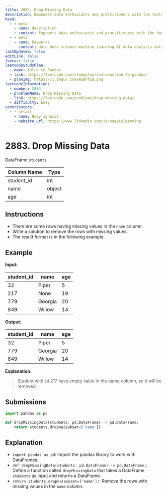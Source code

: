 ```yaml
---
title: 2883. Drop Missing Data
description: Empowers data enthusiasts and practitioners with the tools and knowledge to unlock the potential of data.
head:
  - - meta
    - name: description
    - content: Empowers data enthusiasts and practitioners with the tools and knowledge to unlock the potential of data.
  - - meta
    - name: keywords
      content: data data science machine learning AI data analysis data-driven data enthusiasts data practitioners
lastUpdated: false
editLink: false
footer: false
leetcodeStudyPlan:
  - name: Intro to Pandas
  - link: https://leetcode.com/studyplan/introduction-to-pandas/
  - planImg: https://i.imgur.com/WzBPfZB.png
leetcodeInformation:
  - number: 2883
  - problemName: Drop Missing Data
  - link: https://leetcode.com/problems/drop-missing-data/
  - difficulty: Easy
contributors:
  - - detail
    - name: Noey Ignacio
    - website_url: https://www.linkedin.com/in/noeyislearning
---
```


# 2883. Drop Missing Data

DataFrame `students`

<ScrollableTableContainer>

| Column Name | Type   |
| ----------- | ------ |
| student_id  | int    |
| name        | object |
| age         | int    |

</ScrollableTableContainer>

## Instructions

- There are some rows having missing values in the `name` column.
- Write a solution to remove the rows with missing values.
- The result format is in the following example.

## Example

**Input:**

<ScrollableTableContainer>

| student_id | name    | age |
| ---------- | ------- | --- |
| 32         | Piper   | 5   |
| 217        | None    | 19  |
| 779        | Georgia | 20  |
| 849        | Willow  | 14  |

</ScrollableTableContainer>

**Output:**

<ScrollableTableContainer>

| student_id | name    | age |
| ---------- | ------- | --- |
| 32         | Piper   | 5   |
| 779        | Georgia | 20  |
| 849        | Willow  | 14  |

</ScrollableTableContainer>

**Explanation:**

> Student with `id` 217 havs empty value in the name column, so it will be removed.

## Submissions

```python :line-numbers
import pandas as pd

def dropMissingData(students: pd.DataFrame) -> pd.DataFrame:
    return students.dropna(subset=['name'])
```

## Explanation

<CustomAccordion title="Python (Pandas)" submitted_by="@noeyislearning" submit_website_url="https://www.linkedin.com/in/noeyislearning" :collapsed=false>

- `import pandas as pd`: Import the pandas library to work with DataFrames.
- `def dropMissingData(students: pd.DataFrame) -> pd.DataFrame:`: Define a function called `dropMissingData` that takes a DataFrame `students` as input and returns a DataFrame.
- `return students.dropna(subset=['name'])`: Remove the rows with missing values in the `name` column.

</CustomAccordion>
